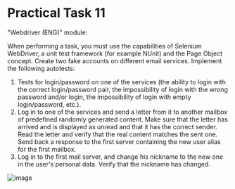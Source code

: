 # Practical Task 11
"Webdriver (ENG)" module:

When performing a task, you must use the capabilities of Selenium WebDriver, a unit test framework (for example NUnit) and the Page Object concept.
Create two fake accounts on different email services.
Implement the following autotests:

1. Tests for login/password on one of the services (the ability to login with the correct login/password pair, the impossibility of login with the wrong password and/or login, the impossibility of login with empty login/password, etc.).
2. Log in to one of the services and send a letter from it to another mailbox of predefined randomly generated content. Make sure that the letter has arrived and is displayed as unread and that it has the correct sender. Read the letter and verify that the real content matches the sent one. Send back a response to the first server containing the new user alias for the first mailbox.
3. Log in to the first mail server, and change his nickname to the new one in the user's personal data. Verify that the nickname has changed.

![image](https://user-images.githubusercontent.com/50228202/216330551-4da4bf3c-8b3d-45d1-8349-cd53b3008cac.png)
